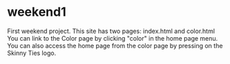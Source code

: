 # weekend1
First weekend project.  This site has two pages:  index.html and color.html  You can link to the Color page by clicking "color" in the home page menu.  You can also access the home page from the color page by pressing on the Skinny Ties logo.
